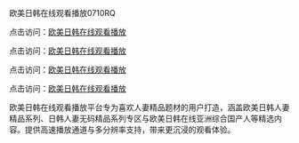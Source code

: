 欧美日韩在线观看播放0710RQ

点击访问：<a href="https://heiliao2dmwwy.pages.dev">欧美日韩在线观看播放</a> 

点击访问：<a href="https://heiliao2dmwwy.pages.dev">欧美日韩在线观看播放</a> 

点击访问：<a href="https://heiliao2dmwwy.pages.dev">欧美日韩在线观看播放</a> 

点击访问：<a href="https://heiliao2dmwwy.pages.dev">欧美日韩在线观看播放</a>

欧美日韩在线观看播放平台专为喜欢人妻精品题材的用户打造，涵盖欧美日韩人妻精品系列、日韩人妻无码精品系列专区与欧美日韩在线亚洲综合国产人等精选内容。提供高速播放通道与多分辨率支持，带来更沉浸的观看体验。

<span style="display:none;">[Canonical link](https://github.com/A20250710/So12)</span>

